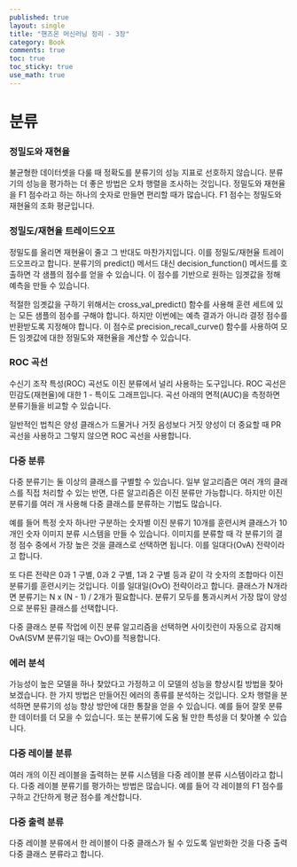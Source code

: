 ```yaml
---
published: true
layout: single
title: "핸즈온 머신러닝 정리 - 3장"
category: Book
comments: true
toc: true
toc_sticky: true
use_math: true
---
```


# 분류

### 정밀도와 재현율

불균형한 데이터셋을 다룰 때 정확도를 분류기의 성능 지표로 선호하지 않습니다. 분류기의 성능을 평가하는 더 좋은 방법은 오차 행렬을 조사하는 것입니다. 정밀도와 재현율을 F1 점수라고 하는 하나의 숫자로 만들면 편리할 때가 많습니다. F1 점수는 정밀도와 재현율의 조화 평균입니다.



### 정밀도/재현율 트레이드오프

정밀도를 올리면 재현율이 줄고 그 반대도 마찬가지입니다. 이를 정밀도/재현율 트레이드오프라고 합니다. 분류기의 predict() 메서드 대신 decision_function() 메서드를 호출하면 각 샘플의 점수를 얻을 수 있습니다. 이 점수를 기반으로 원하는 임곗값을 정해 예측을 만들 수 있습니다.

적절한 임곗값을 구하기 위해서는 cross_val_predict() 함수를 사용해 훈련 세트에 있는 모든 샘플의 점수를 구해야 합니다. 하지만 이번에는 예측 결과가 아니라 결정 점수를 반환받도록 지정해야 합니다. 이 점수로 precision_recall_curve() 함수를 사용하여 모든 임곗값에 대한 정밀도와 재현율을 계산할 수 있습니다.



### ROC 곡선

수신기 조작 특성(ROC) 곡선도 이진 분류에서 널리 사용하는 도구입니다. ROC 곡선은 민감도(재현율)에 대한 1 - 특이도 그래프입니다. 곡선 아래의 면적(AUC)을 측정하면 분류기들을 비교할 수 있습니다.

일반적인 법칙은 양성 클래스가 드물거나 거짓 음성보다 거짓 양성이 더 중요할 때 PR 곡선을 사용하고 그렇지 않으면 ROC 곡선을 사용합니다.



### 다중 분류

다중 분류기는 둘 이상의 클래스를 구별할 수 있습니다. 일부 알고리즘은 여러 개의 클래스를 직접 처리할 수 있는 반면, 다른 알고리즘은 이진 분류만 가능합니다. 하지만 이진 분류기를 여러 개 사용해 다중 클래스를 분류하는 기법도 많습니다. 

예를 들어 특정 숫자 하나만 구분하는 숫자별 이진 분류기 10개를 훈련시켜 클래스가 10개인 숫자 이미지 분류 시스템을 만들 수 있습니다. 이미지를 분류할 때 각 분류기의 결정 점수 중에서 가장 높은 것을 클래스로 선택하면 됩니다. 이를 일대다(OvA) 전략이라고 합니다.

또 다른 전략은 0과 1 구별, 0과 2 구별, 1과 2 구별 등과 같이 각 숫자의 조합마다 이진 분류기를 훈련시키는 것입니다. 이를 일대일(OvO) 전략이라고 합니다. 클래스가 N개라면 분류기는 N x (N - 1) / 2개가 필요합니다. 분류기 모두를 통과시켜서 가장 많이 양성으로 분류된 클래스를 선택합니다.

다중 클래스 분류 작업에 이진 분류 알고리즘을 선택하면 사이킷런이 자동으로 감지해 OvA(SVM 분류기일 때는 OvO)를 적용합니다.



### 에러 분석

가능성이 높은 모델을 하나 찾았다고 가정하고 이 모델의 성능을 향상시킬 방법을 찾아보겠습니다. 한 가지 방법은 만들어진 에러의 종류를 분석하는 것입니다. 오차 행렬을 분석하면 분류기의 성능 향상 방안에 대한 통찰을 얻을 수 있습니다. 예를 들어 잘못 분류한 데이터를 더 모을 수 있습니다. 또는 분류기에 도움 될 만한 특성을 더 찾아볼 수 있습니다.



### 다중 레이블 분류

여러 개의 이진 레이블을 출력하는 분류 시스템을 다중 레이블 분류 시스템이라고 합니다. 다중 레이블 분류기를 평가하는 방법은 많습니다. 예를 들어 각 레이블의 F1 점수를 구하고 간단하게 평균 점수를 계산합니다.



### 다중 출력 분류

다중 레이블 분류에서 한 레이블이 다중 클래스가 될 수 있도록 일반화한 것을 다중 출력 다중 클래스 분류라고 합니다.

